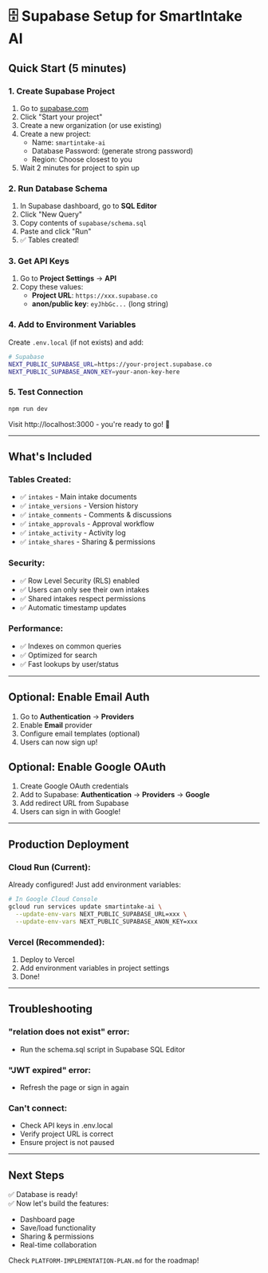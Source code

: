 # 🗄️ Supabase Setup for SmartIntake AI

## Quick Start (5 minutes)

### 1. Create Supabase Project

1. Go to [supabase.com](https://supabase.com)
2. Click "Start your project"
3. Create a new organization (or use existing)
4. Create a new project:
   - Name: `smartintake-ai`
   - Database Password: (generate strong password)
   - Region: Choose closest to you
5. Wait 2 minutes for project to spin up

### 2. Run Database Schema

1. In Supabase dashboard, go to **SQL Editor**
2. Click "New Query"
3. Copy contents of `supabase/schema.sql`
4. Paste and click "Run"
5. ✅ Tables created!

### 3. Get API Keys

1. Go to **Project Settings** → **API**
2. Copy these values:
   - **Project URL**: `https://xxx.supabase.co`
   - **anon/public key**: `eyJhbGc...` (long string)

### 4. Add to Environment Variables

Create `.env.local` (if not exists) and add:

```bash
# Supabase
NEXT_PUBLIC_SUPABASE_URL=https://your-project.supabase.co
NEXT_PUBLIC_SUPABASE_ANON_KEY=your-anon-key-here
```

### 5. Test Connection

```bash
npm run dev
```

Visit http://localhost:3000 - you're ready to go! 🎉

---

## What's Included

### Tables Created:
- ✅ `intakes` - Main intake documents
- ✅ `intake_versions` - Version history
- ✅ `intake_comments` - Comments & discussions
- ✅ `intake_approvals` - Approval workflow
- ✅ `intake_activity` - Activity log
- ✅ `intake_shares` - Sharing & permissions

### Security:
- ✅ Row Level Security (RLS) enabled
- ✅ Users can only see their own intakes
- ✅ Shared intakes respect permissions
- ✅ Automatic timestamp updates

### Performance:
- ✅ Indexes on common queries
- ✅ Optimized for search
- ✅ Fast lookups by user/status

---

## Optional: Enable Email Auth

1. Go to **Authentication** → **Providers**
2. Enable **Email** provider
3. Configure email templates (optional)
4. Users can now sign up!

## Optional: Enable Google OAuth

1. Create Google OAuth credentials
2. Add to Supabase: **Authentication** → **Providers** → **Google**
3. Add redirect URL from Supabase
4. Users can sign in with Google!

---

## Production Deployment

### Cloud Run (Current):
Already configured! Just add environment variables:

```bash
# In Google Cloud Console
gcloud run services update smartintake-ai \
  --update-env-vars NEXT_PUBLIC_SUPABASE_URL=xxx \
  --update-env-vars NEXT_PUBLIC_SUPABASE_ANON_KEY=xxx
```

### Vercel (Recommended):
1. Deploy to Vercel
2. Add environment variables in project settings
3. Done!

---

## Troubleshooting

### "relation does not exist" error:
- Run the schema.sql script in Supabase SQL Editor

### "JWT expired" error:
- Refresh the page or sign in again

### Can't connect:
- Check API keys in .env.local
- Verify project URL is correct
- Ensure project is not paused

---

## Next Steps

✅ Database is ready!  
✅ Now let's build the features:
- Dashboard page
- Save/load functionality
- Sharing & permissions
- Real-time collaboration

Check `PLATFORM-IMPLEMENTATION-PLAN.md` for the roadmap!

